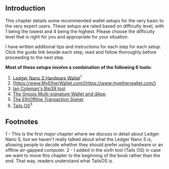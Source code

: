 ## Introduction

This chapter details some recommended wallet setups for the very basic to the very expert users. These setups are rated based on difficulty level, with 1 being the lowest and 4 being the highest.  Please choose the difficulty level that is right for you and appropriate for your situation.

I have written additional tips and instructions for each step for each setup. Click the guide link beside each step, read and follow thoroughly before proceeding to the next step.

**Most of these setups involve a combination of the following 6 tools:**

1. [Ledger Nano S Hardware Wallet](https://www.ledgerwallet.com/products/ledger-nano-s)<sup>1</sup>
2. [https://www.MyEtherWallet.com](https://www.myetherwallet.com/)
3. [Ian Coleman's Bip39 tool](https://iancoleman.github.io/bip39/)
4. [The Gnosis Multi-signature Wallet and dApp](https://wallet.gnosis.pm/)
5. [The EthOffline Transaction Signer](https://ethjs.github.io/offline/)
6. [Tails OS](https://tails.boum.org/)<sup>3</sup>

## Footnotes
1 - This is the first major chapter where we discuss in detail about Ledger Nano S, but we haven't really talked about what the Ledger Nano S *is*, allowing people to decide whether they should prefer using hardware or an offline air-gapped computer.
2 - I added in the sixth tool (Tails OS) in case we want to move this chapter to the beginning of the book rather than the end. That way, readers understand what TailsOS is.